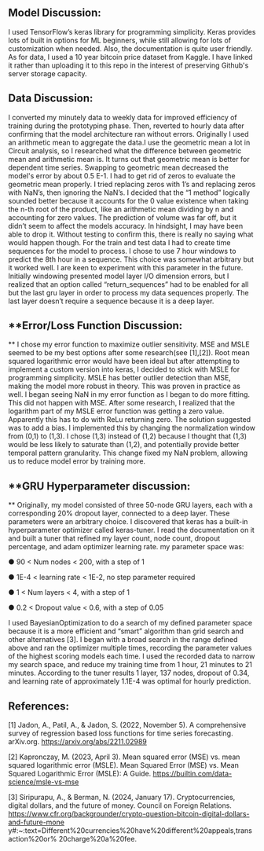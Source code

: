 ## **Model Discussion:**

I used TensorFlow’s keras library for programming simplicity. Keras provides lots of
built in options for ML beginners, while still allowing for lots of customization when
needed. Also, the documentation is quite user friendly. As for data, I used a 10 year 
bitcoin price dataset from Kaggle. I have linked it rather than uploading it to this repo
in the interest of preserving Github's server storage capacity.

## **Data Discussion:**

I converted my minutely data to weekly data for improved efficiency of training
during the prototyping phase. Then, reverted to hourly data after confirming that the
model architecture ran without errors. Originally I used an arithmetic mean to aggregate 
the data.I use the geometric mean a lot in Circuit analysis, so I researched what the 
difference between geometric mean and arithmetic mean is. It turns out that geometric 
mean is better for dependent time series. Swapping to geometric mean decreased the model's 
error by about 0.5 E-1. I had to get rid of zeros to evaluate the geometric mean properly. 
I tried replacing zeros with 1’s and replacing zeros with NaN’s, then ignoring the NaN’s. 
I decided that the “1 method” logically sounded better because it accounts for the 0 value 
existence when taking the n-th root of the product, like an arithmetic mean dividing by n and
accounting for zero values. The prediction of volume was far off, but it didn’t seem to
affect the models accuracy. In hindsight, I may have been able to drop it. Without
testing to confirm this, there is really no saying what would happen though.
For the train and test data I had to create time sequences for the model to process.
I chose to use 7 hour windows to predict the 8th hour in a sequence. This choice was
somewhat arbitrary but it worked well. I are keen to experiment with this parameter in
the future. Initially windowing presented model layer I/O dimension errors, but I
realized that an option called “return_sequences” had to be enabled for all but the last
gru layer in order to process my data sequences properly. The last layer doesn’t require
a sequence because it is a deep layer.

## **Error/Loss Function Discussion:
**
I chose my error function to maximize outlier sensitivity. MSE and MSLE seemed to
be my best options after some research(see [1],[2]). Root mean squared logarithmic
error would have been ideal but after attempting to implement a custom version into
keras, I decided to stick with MSLE for programming simplicity. MSLE has better
outlier detection than MSE, making the model more robust in theory. This was proven in
practice as well. I began seeing NaN in my error function as I began to do more
fitting. This did not happen with MSE. After some research, I realized that the
logarithm part of my MSLE error function was getting a zero value. Apparently this has
to do with ReLu returning zero. The solution suggested was to add a bias. I
implemented this by changing the normalization window from (0,1) to (1,3). I chose
(1,3) instead of (1,2) because I thought that (1,3) would be less likely to saturate than
(1,2), and potentially provide better temporal pattern granularity. This change fixed my
NaN problem, allowing us to reduce model error by training more.

## **GRU Hyperparameter discussion:
**
Originally, my model consisted of three 50-node GRU layers, each with a corresponding
20% dropout layer, connected to a deep layer. These parameters were an arbitrary
choice. I discovered that keras has a built-in hyperparameter optimizer called
keras-tuner. I read the documentation on it and built a tuner that refined my layer
count, node count, dropout percentage, and adam optimizer learning rate. my
parameter space was:

● 90 < Num nodes < 200, with a step of 1

● 1E-4 < learning rate < 1E-2, no step parameter required

● 1 < Num layers < 4, with a step of 1

● 0.2 < Dropout value < 0.6, with a step of 0.05

I used BayesianOptimization to do a search of my defined parameter space because
it is a more efficient and “smart” algorithm than grid search and other alternatives [3].
I began with a broad search in the range defined above and ran the optimizer
multiple times, recording the parameter values of the highest scoring models each time.
I used the recorded data to narrow my search space, and reduce my training time
from 1 hour, 21 minutes to 21 minutes. According to the tuner results 1 layer, 137
nodes, dropout of 0.34, and learning rate of approximately 1.1E-4 was optimal for hourly
prediction.


## **References**:

[1] Jadon, A., Patil, A., & Jadon, S. (2022, November 5). A comprehensive survey of
regression based loss functions for time series forecasting. arXiv.org.
https://arxiv.org/abs/2211.02989

[2] Kapronczay, M. (2023, April 3). Mean squared error (MSE) vs. mean squared
logarithmic error (MSLE). Mean Squared Error (MSE) vs. Mean Squared Logarithmic
Error (MSLE): A Guide. https://builtin.com/data-science/msle-vs-mse

[3] Siripurapu, A., & Berman, N. (2024, January 17). Cryptocurrencies, digital dollars,
and the future of money. Council on Foreign Relations.
https://www.cfr.org/backgrounder/crypto-question-bitcoin-digital-dollars-and-future-mone
y#:~:text=Different%20currencies%20have%20different%20appeals,transaction%20or%
20charge%20a%20fee.
